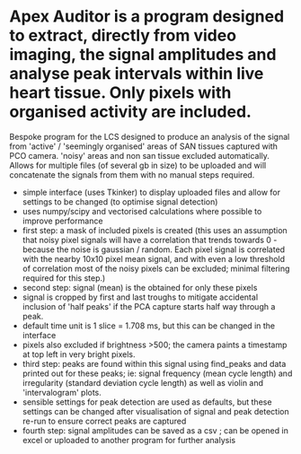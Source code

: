 # Apex Auditor is a program designed to extract, directly from video imaging, the signal amplitudes and analyse peak intervals within live heart tissue. Only pixels with organised activity are included.
Bespoke program for the LCS designed to produce an analysis of the signal from 'active' / 'seemingly organised' areas of SAN tissues captured with PCO camera. 'noisy' areas and non san tissue excluded automatically. Allows for multiple files (of several gb in size) to be uploaded and will concatenate the signals from them with no manual steps required.
- simple interface (uses Tkinker) to display uploaded files and allow for settings to be changed (to optimise signal detection)
- uses numpy/scipy and vectorised calculations where possible to improve performance
- first step: a mask of included pixels is created (this uses an assumption that noisy pixel signals will have a correlation that trends towards 0 - because the noise is gaussian / random. Each pixel signal is correlated with the nearby 10x10 pixel mean signal, and with even a low threshold of correlation most of the noisy pixels can be excluded; minimal filtering required for this step.)
- second step: signal (mean) is the obtained for only these pixels
- signal is cropped by first and last troughs to mitigate accidental inclusion of 'half peaks' if the PCA capture starts half way through a peak.
- default time unit is 1 slice = 1.708 ms, but this can be changed in the interface
- pixels also excluded if brightness >500; the camera paints a timestamp at top left in very bright pixels.
- third step: peaks are found within this signal using find_peaks and data printed out for these peaks; ie: signal frequency (mean cycle length) and irregularity (standard deviation cycle length) as well as violin and 'intervalogram' plots.
- sensible settings for peak detection are used as defaults, but these settings can be changed after visualisation of signal and peak detection re-run to ensure correct peaks are captured
- fourth step: signal amplitudes can be saved as a csv ; can be opened in excel or uploaded to another program for further analysis
